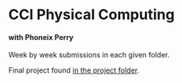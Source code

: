 # CCI Physical Computing
#### with Phoneix Perry

Week by week submissions in each given folder.

Final project found [in the project folder](./project).
